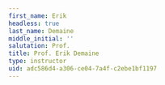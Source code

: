 ```yaml
---
first_name: Erik
headless: true
last_name: Demaine
middle_initial: ''
salutation: Prof.
title: Prof. Erik Demaine
type: instructor
uid: adc586d4-a306-ce04-7a4f-c2ebe1bf1197
---
```

